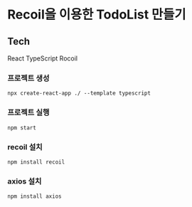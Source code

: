 # Recoil을 이용한 TodoList 만들기

## Tech

React
TypeScript
Rocoil

### 프로젝트 생성

```
npx create-react-app ./ --template typescript
```

### 프로젝트 실행

```
npm start
```

### recoil 설치

```
npm install recoil
```

### axios 설치

```
npm install axios
```
